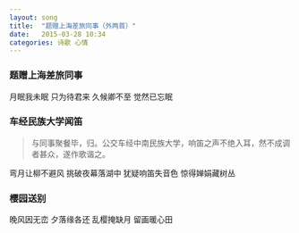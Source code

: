 ```yaml
---
layout: song
title:  "题赠上海差旅同事（外两首）"
date:   2015-03-28 10:34
categories: 诗歌 心情
---
```


### 题赠上海差旅同事

月眠我未眠
只为待君来
久候卿不至
觉然已忘眠

### 车经民族大学闻笛

> 与同事聚餐毕，归。公交车经中南民族大学，响笛之声不绝入耳，然不成调者甚众，遂作歌谐之。

弯月让柳不避风
挑破夜幕落湖中
犹疑响笛失音色
惊得婵娟藏树丛

### 樱园送别

晚风因无峦
夕落缘各还
乱樱掩缺月
留画暖心田